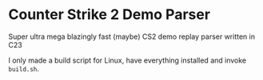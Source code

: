 # Counter Strike 2 Demo Parser

Super ultra mega blazingly fast (maybe) CS2 demo replay parser written in C23

I only made a build script for Linux, have everything installed and invoke `build.sh`.